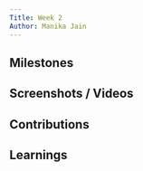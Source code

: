```yaml
---
Title: Week 2
Author: Manika Jain
---
```


## Milestones

## Screenshots / Videos

## Contributions

## Learnings
